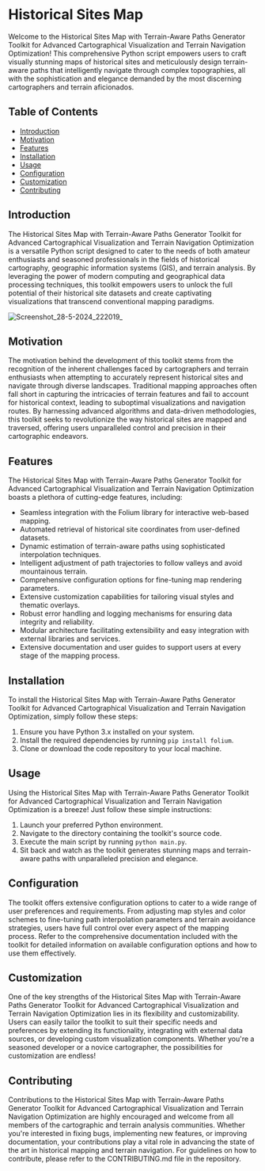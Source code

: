 # Historical Sites Map 

Welcome to the Historical Sites Map with Terrain-Aware Paths Generator Toolkit for Advanced Cartographical Visualization and Terrain Navigation Optimization! This comprehensive Python script empowers users to craft visually stunning maps of historical sites and meticulously design terrain-aware paths that intelligently navigate through complex topographies, all with the sophistication and elegance demanded by the most discerning cartographers and terrain aficionados.

## Table of Contents

- [Introduction](#introduction)
- [Motivation](#motivation)
- [Features](#features)
- [Installation](#installation)
- [Usage](#usage)
- [Configuration](#configuration)
- [Customization](#customization)
- [Contributing](#contributing)

## Introduction

The Historical Sites Map with Terrain-Aware Paths Generator Toolkit for Advanced Cartographical Visualization and Terrain Navigation Optimization is a versatile Python script designed to cater to the needs of both amateur enthusiasts and seasoned professionals in the fields of historical cartography, geographic information systems (GIS), and terrain analysis. By leveraging the power of modern computing and geographical data processing techniques, this toolkit empowers users to unlock the full potential of their historical site datasets and create captivating visualizations that transcend conventional mapping paradigms.

![Screenshot_28-5-2024_222019_](https://github.com/Rishit-katiyar/HistoricalSitesMap/assets/167756997/36268b6c-c156-4270-90fa-ea17b3f4b71a)

## Motivation

The motivation behind the development of this toolkit stems from the recognition of the inherent challenges faced by cartographers and terrain enthusiasts when attempting to accurately represent historical sites and navigate through diverse landscapes. Traditional mapping approaches often fall short in capturing the intricacies of terrain features and fail to account for historical context, leading to suboptimal visualizations and navigation routes. By harnessing advanced algorithms and data-driven methodologies, this toolkit seeks to revolutionize the way historical sites are mapped and traversed, offering users unparalleled control and precision in their cartographic endeavors.

## Features

The Historical Sites Map with Terrain-Aware Paths Generator Toolkit for Advanced Cartographical Visualization and Terrain Navigation Optimization boasts a plethora of cutting-edge features, including:

- Seamless integration with the Folium library for interactive web-based mapping.
- Automated retrieval of historical site coordinates from user-defined datasets.
- Dynamic estimation of terrain-aware paths using sophisticated interpolation techniques.
- Intelligent adjustment of path trajectories to follow valleys and avoid mountainous terrain.
- Comprehensive configuration options for fine-tuning map rendering parameters.
- Extensive customization capabilities for tailoring visual styles and thematic overlays.
- Robust error handling and logging mechanisms for ensuring data integrity and reliability.
- Modular architecture facilitating extensibility and easy integration with external libraries and services.
- Extensive documentation and user guides to support users at every stage of the mapping process.

## Installation

To install the Historical Sites Map with Terrain-Aware Paths Generator Toolkit for Advanced Cartographical Visualization and Terrain Navigation Optimization, simply follow these steps:

1. Ensure you have Python 3.x installed on your system.
2. Install the required dependencies by running `pip install folium`.
3. Clone or download the code repository to your local machine.

## Usage

Using the Historical Sites Map with Terrain-Aware Paths Generator Toolkit for Advanced Cartographical Visualization and Terrain Navigation Optimization is a breeze! Just follow these simple instructions:

1. Launch your preferred Python environment.
2. Navigate to the directory containing the toolkit's source code.
3. Execute the main script by running `python main.py`.
4. Sit back and watch as the toolkit generates stunning maps and terrain-aware paths with unparalleled precision and elegance.

## Configuration

The toolkit offers extensive configuration options to cater to a wide range of user preferences and requirements. From adjusting map styles and color schemes to fine-tuning path interpolation parameters and terrain avoidance strategies, users have full control over every aspect of the mapping process. Refer to the comprehensive documentation included with the toolkit for detailed information on available configuration options and how to use them effectively.

## Customization

One of the key strengths of the Historical Sites Map with Terrain-Aware Paths Generator Toolkit for Advanced Cartographical Visualization and Terrain Navigation Optimization lies in its flexibility and customizability. Users can easily tailor the toolkit to suit their specific needs and preferences by extending its functionality, integrating with external data sources, or developing custom visualization components. Whether you're a seasoned developer or a novice cartographer, the possibilities for customization are endless!

## Contributing

Contributions to the Historical Sites Map with Terrain-Aware Paths Generator Toolkit for Advanced Cartographical Visualization and Terrain Navigation Optimization are highly encouraged and welcome from all members of the cartographic and terrain analysis communities. Whether you're interested in fixing bugs, implementing new features, or improving documentation, your contributions play a vital role in advancing the state of the art in historical mapping and terrain navigation. For guidelines on how to contribute, please refer to the CONTRIBUTING.md file in the repository.
